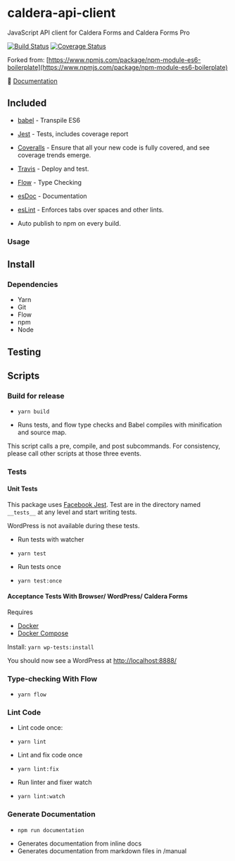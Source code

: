 # caldera-api-client
JavaScript API client for Caldera Forms and Caldera Forms Pro

[![Build Status](https://travis-ci.org/calderawp/caldera-api-client.svg?branch=master)](https://travis-ci.org/calderawp/caldera-api-client)
[![Coverage Status](https://coveralls.io/repos/github/calderawp/caldera-api-client/badge.svg?branch=master)](https://coveralls.io/github/calderawp/caldera-api-client?branch=master)

Forked from: [https://www.npmjs.com/package/npm-module-es6-boilerplate](https://www.npmjs.com/package/npm-module-es6-boilerplate)

🌋 [Documentation](http://calderalabs.org/caldera-api-client/)

## Included

- [babel](http://babeljs.io) - Transpile ES6
- [Jest](https://facebook.github.io/jest/) - Tests, includes coverage report
- [Coveralls](https://coveralls.io/) - Ensure that all your new code is fully covered, and see coverage trends emerge.
- [Travis](https://travis-ci.org) - Deploy and test.
- [Flow](https://flow.org/en/docs/types/primitives/) - Type Checking
- [esDoc](https://esdoc.org/) - Documentation
- [esLint](https://eslint.org/) - Enforces tabs over spaces and other lints.

- Auto publish to npm on every build.

### Usage

## Install

### Dependencies
* Yarn
* Git
* Flow
* npm
* Node

## Testing




## Scripts

### Build for release
* `yarn build`
- Runs tests, and flow type checks and Babel compiles with minification and source map.

This script calls a pre, compile, and post subcommands.  For consistency, please call other scripts at those three events.

### Tests

#### Unit Tests
This package uses [Facebook Jest](https://facebook.github.io/jest/). Test are in the directory named `__tests__` at any level and start writing tests.

WordPress is not available during these tests.
* Run tests with watcher
- `yarn test`
* Run tests once
- `yarn test:once`

#### Acceptance Tests With Browser/ WordPress/ Caldera Forms
Requires
* [Docker]()
* [Docker Compose]()

Install:
`yarn wp-tests:install`

You should now see a WordPress at [http://localhost:8888/](http://localhost:8888/)

### Type-checking With Flow
* `yarn flow`

### Lint Code
* Lint code once:
- `yarn lint`
* Lint and fix code once
- `yarn lint:fix`
* Run linter and fixer watch
- `yarn lint:watch`

### Generate Documentation
* `npm run documentation`
- Generates documentation from inline docs
- Generates documentation from markdown files in /manual